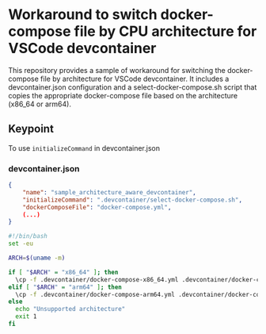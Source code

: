 # Workaround to switch docker-compose file by CPU architecture for VSCode devcontainer

This repository provides a sample of workaround for switching the docker-compose file by architecture for VSCode devcontainer.
It includes a devcontainer.json configuration and a select-docker-compose.sh script that copies the appropriate docker-compose file based on the architecture (x86_64 or arm64).

## Keypoint

To use `initializeCommand` in devcontainer.json

### devcontainer.json

```json
{
	"name": "sample_architecture_aware_devcontainer",
	"initializeCommand": ".devcontainer/select-docker-compose.sh",
	"dockerComposeFile": "docker-compose.yml",
	(...)
}
```

```bash
#!/bin/bash
set -eu

ARCH=$(uname -m)

if [ "$ARCH" = "x86_64" ]; then
  \cp -f .devcontainer/docker-compose-x86_64.yml .devcontainer/docker-compose.yml
elif [ "$ARCH" = "arm64" ]; then
  \cp -f .devcontainer/docker-compose-arm64.yml .devcontainer/docker-compose.yml
else
  echo "Unsupported architecture"
  exit 1
fi
```

